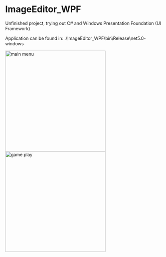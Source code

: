 # ImageEditor_WPF

<p>Unfinished project, trying out C# and Windows Presentation Foundation (UI Framework)</p>
<p> Application can be found in: .\ImageEditor_WPF\bin\Release\net5.0-windows </p>
<div class="row">
  <div class="column">
    <img src="https://user-images.githubusercontent.com/59127562/150622298-cdfb64c0-033e-4a58-af3e-1f9e033a44af.PNG" alt="main menu" width="320" height="320">
    <img src="https://user-images.githubusercontent.com/59127562/150622436-a46fd81b-b99f-4386-9b5e-dfd8f1b791f9.PNG" alt="game play" width="320" height="320">
  </div>
</div>

